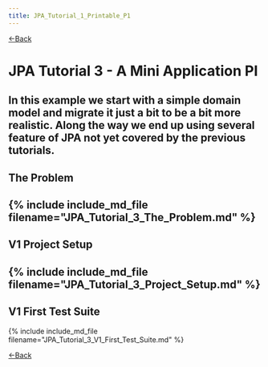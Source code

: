 ```yaml
---
title: JPA_Tutorial_1_Printable_P1
---
```

[<-Back](EJB_3_and_Java_Persistence_API)

# JPA Tutorial 3 - A Mini Application PI

In this example we start with a simple domain model and migrate it just a bit to be a bit more realistic. Along the way we end up using several feature of JPA not yet covered by the previous tutorials.
----
## The Problem
{% include include_md_file filename="JPA_Tutorial_3_The_Problem.md" %}
----
## V1 Project Setup
{% include include_md_file filename="JPA_Tutorial_3_Project_Setup.md" %}
----
## V1 First Test Suite
{% include include_md_file filename="JPA_Tutorial_3_V1_First_Test_Suite.md" %}

[<-Back](EJB_3_and_Java_Persistence_API)
